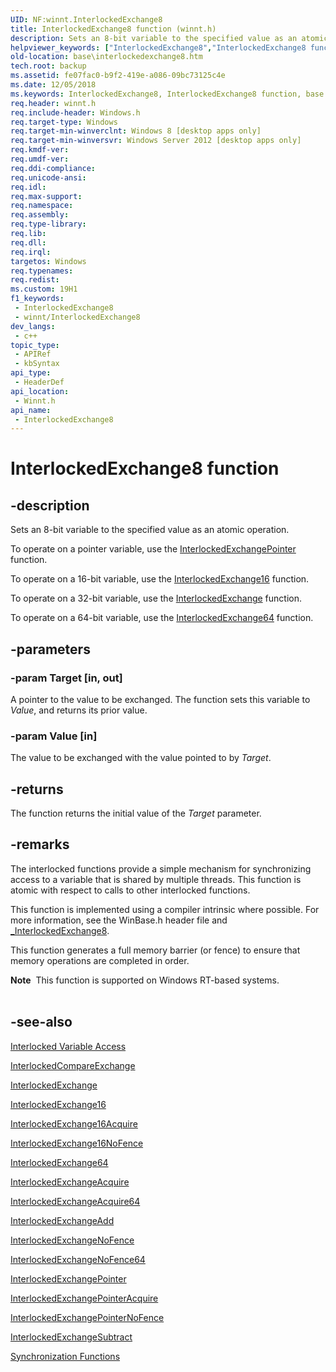 ```yaml
---
UID: NF:winnt.InterlockedExchange8
title: InterlockedExchange8 function (winnt.h)
description: Sets an 8-bit variable to the specified value as an atomic operation.
helpviewer_keywords: ["InterlockedExchange8","InterlockedExchange8 function","base.interlockedexchange8","winnt/InterlockedExchange8"]
old-location: base\interlockedexchange8.htm
tech.root: backup
ms.assetid: fe07fac0-b9f2-419e-a086-09bc73125c4e
ms.date: 12/05/2018
ms.keywords: InterlockedExchange8, InterlockedExchange8 function, base.interlockedexchange8, winnt/InterlockedExchange8
req.header: winnt.h
req.include-header: Windows.h
req.target-type: Windows
req.target-min-winverclnt: Windows 8 [desktop apps only]
req.target-min-winversvr: Windows Server 2012 [desktop apps only]
req.kmdf-ver: 
req.umdf-ver: 
req.ddi-compliance: 
req.unicode-ansi: 
req.idl: 
req.max-support: 
req.namespace: 
req.assembly: 
req.type-library: 
req.lib: 
req.dll: 
req.irql: 
targetos: Windows
req.typenames: 
req.redist: 
ms.custom: 19H1
f1_keywords:
 - InterlockedExchange8
 - winnt/InterlockedExchange8
dev_langs:
 - c++
topic_type:
 - APIRef
 - kbSyntax
api_type:
 - HeaderDef
api_location:
 - Winnt.h
api_name:
 - InterlockedExchange8
---
```


# InterlockedExchange8 function


## -description

Sets an 8-bit variable to the specified value as an atomic operation.

To operate on a pointer variable, use the 
<a href="/windows/win32/api/winnt/nf-winnt-interlockedexchangepointer">InterlockedExchangePointer</a> function.

To operate on a 16-bit variable, use the <a href="/windows/win32/api/winbase/nf-winbase-interlockedexchange16">InterlockedExchange16</a> function.

To operate on a 32-bit variable, use the <a href="/windows/win32/api/winnt/nf-winnt-interlockedexchange">InterlockedExchange</a> function.

To operate on a 64-bit variable, use the <a href="/windows/win32/api/winnt/nf-winnt-interlockedexchange64">InterlockedExchange64</a> function.

## -parameters

### -param Target [in, out]

A pointer to the value to be exchanged. The function sets this variable to <i>Value</i>, and returns its prior value.

### -param Value [in]

The value to be exchanged with the value pointed to by <i>Target</i>.

## -returns

The function returns the initial value of the <i>Target</i> parameter.

## -remarks

The interlocked functions provide a simple mechanism for synchronizing access to a variable that is shared by multiple threads. This function is atomic with respect to calls to other interlocked functions.

This function is implemented using a compiler intrinsic where possible. For more information, see the WinBase.h header file and <a href="/cpp/intrinsics/interlockedexchange-intrinsic-functions">_InterlockedExchange8</a>.

This function generates a full memory barrier (or fence) to ensure that memory operations are completed in order.

<div class="alert"><b>Note</b>  This function is supported on Windows RT-based systems.</div>
<div> </div>

## -see-also

<a href="/windows/desktop/Sync/interlocked-variable-access">Interlocked Variable Access</a>



<a href="/windows/win32/api/winnt/nf-winnt-interlockedcompareexchange">InterlockedCompareExchange</a>



<a href="/windows/win32/api/winnt/nf-winnt-interlockedexchange">InterlockedExchange</a>



<a href="/windows/win32/api/winbase/nf-winbase-interlockedexchange16">InterlockedExchange16</a>



<a href="/previous-versions/windows/desktop/legacy/hh972654(v=vs.85)">InterlockedExchange16Acquire</a>



<a href="/previous-versions/windows/desktop/legacy/hh972655(v=vs.85)">InterlockedExchange16NoFence</a>



<a href="/windows/win32/api/winnt/nf-winnt-interlockedexchange64">InterlockedExchange64</a>



<a href="/previous-versions/windows/desktop/legacy/ms683594(v=vs.85)">InterlockedExchangeAcquire</a>



<a href="/previous-versions/windows/desktop/legacy/ms683596(v=vs.85)">InterlockedExchangeAcquire64</a>



<a href="/windows/win32/api/winnt/nf-winnt-interlockedexchangeadd">InterlockedExchangeAdd</a>



<a href="/previous-versions/windows/desktop/legacy/hh972659(v=vs.85)">InterlockedExchangeNoFence</a>



<a href="/previous-versions/windows/desktop/legacy/hh972660(v=vs.85)">InterlockedExchangeNoFence64</a>



<a href="/windows/win32/api/winnt/nf-winnt-interlockedexchangepointer">InterlockedExchangePointer</a>



<a href="/previous-versions/windows/desktop/legacy/ms683611(v=vs.85)">InterlockedExchangePointerAcquire</a>



<a href="/previous-versions/windows/desktop/legacy/hh972661(v=vs.85)">InterlockedExchangePointerNoFence</a>



<a href="/windows/win32/api/winbase/nf-winbase-interlockedexchangesubtract">InterlockedExchangeSubtract</a>



<a href="/windows/desktop/Sync/synchronization-functions">Synchronization Functions</a>